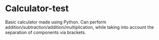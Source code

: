 # Calculator-test
Basic calculator made using Python.
Can perform addition/subtraction/addition/multiplication, while taking into account the separation of components via brackets.
